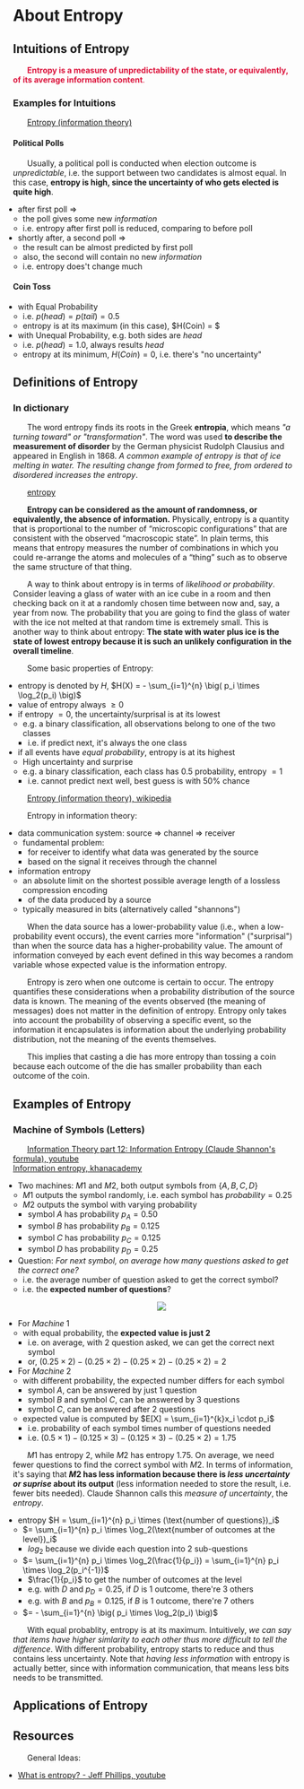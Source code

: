 # About Entropy

<!-- markdownlint-disable MD033 -->

<style>
p { text-indent: 5%; }
li { margin-left: -15px; }
color1 { color: crimson; }
</style>

## Intuitions of Entropy

<color1>**Entropy is a measure of unpredictability of the state, or equivalently, of its average information content**.  

### Examples for Intuitions

[Entropy (information theory)](https://en.wikipedia.org/wiki/Entropy_(information_theory))

#### Political Polls

Usually, a political poll is conducted when election outcome is _unpredictable_, i.e. the support between two candidates is almost equal. In this case, **entropy is high, since the uncertainty of who gets elected is quite high**.  

- after first poll $\Rightarrow$
  - the poll gives some new _information_
  - i.e. entropy after first poll is reduced, comparing to before poll
- shortly after, a second poll $\Rightarrow$
  - the result can be almost predicted by first poll
  - also, the second will contain no new _information_
  - i.e. entropy does't change much

#### Coin Toss

- with Equal Probability
  - i.e. $p(head) = p(tail) = 0.5$
  - entropy is at its maximum (in this case), $H(Coin) = $
- with Unequal Probability, e.g. both sides are $head$
  - i.e. $p(head) = 1.0$, always results $head$
  - entropy at its minimum, $H(Coin) = 0$, i.e. there's "no uncertainty"

## Definitions of Entropy

### In dictionary

The word entropy finds its roots in the Greek **entropia**, which means _"a turning toward" or "transformation"_. The word was used **to describe the measurement of disorder** by the German physicist Rudolph Clausius and appeared in English in 1868. _A common example of entropy is that of ice melting in water. The resulting change from formed to free, from ordered to disordered increases the entropy_.  

[entropy](https://medium.com/@samuel.flender/entropy-d53e190f7d49)  

**Entropy can be considered as the amount of randomness, or equivalently, the absence of information.** Physically, entropy is a quantity that is proportional to the number of “microscopic configurations” that are consistent with the observed “macroscopic state”. In plain terms, this means that entropy measures the number of combinations in which you could re-arrange the atoms and molecules of a “thing” such as to observe the same structure of that thing.  

A way to think about entropy is in terms of _likelihood or probability_. Consider leaving a glass of water with an ice cube in a room and then checking back on it at a randomly chosen time between now and, say, a year from now. The probability that you are going to find the glass of water with the ice not melted at that random time is extremely small. This is another way to think about entropy: **The state with water plus ice is the state of lowest entropy because it is such an unlikely configuration in the overall timeline**.  

Some basic properties of Entropy:  

- entropy is denoted by $H$, $H(X) = - \sum_{i=1}^{n} \big( p_i \times \log_2(p_i) \big)$
- value of entropy always $\ge 0$
- if entropy $= 0$, the uncertainty/surprisal is at its lowest
  - e.g. a binary classification, all observations belong to one of the two classes
    - i.e. if predict next, it's always the one class
- if all events have _equal probability_, entropy is at its highest
  - High uncertainty and surprise
  - e.g. a binary classification, each class has 0.5 probability, entropy $= 1$
    - i.e. cannot predict next well, best guess is with 50% chance

[Entropy (information theory), wikipedia](https://en.wikipedia.org/wiki/Entropy_(information_theory))  

Entropy in information theory:  

- data communication system: source $\Rightarrow$ channel $\Rightarrow$ receiver
  - fundamental problem:
    - for receiver to identify what data was generated by the source
    - based on the signal it receives through the channel
- information entropy
  - an absolute limit on the shortest possible average length of a lossless compression encoding
    - of the data produced by a source
  - typically measured in bits (alternatively called "shannons")

When the data source has a lower-probability value (i.e., when a low-probability event occurs), the event carries more "information" ("surprisal") than when the source data has a higher-probability value. The amount of information conveyed by each event defined in this way becomes a random variable whose expected value is the information entropy.  

Entropy is zero when one outcome is certain to occur. The entropy quantifies these considerations when a probability distribution of the source data is known. The meaning of the events observed (the meaning of messages) does not matter in the definition of entropy. Entropy only takes into account the probability of observing a specific event, so the information it encapsulates is information about the underlying probability distribution, not the meaning of the events themselves.  

This implies that casting a die has more entropy than tossing a coin because each outcome of the die has smaller probability than each outcome of the coin.  

## Examples of Entropy

### Machine of Symbols (Letters)

[Information Theory part 12: Information Entropy (Claude Shannon's formula), youtube](https://www.youtube.com/watch?v=R4OlXb9aTvQ)  
[Information entropy, khanacademy](https://www.khanacademy.org/computing/computer-science/informationtheory/moderninfotheory/v/information-entropy)  

- Two machines: $M1$ and $M2$, both output symbols from $\{A, B, C, D \}$
  - $M1$ outputs the symbol randomly, i.e. each symbol has $probability = 0.25$
  - $M2$ outputs the symbol with varying probability
    - symbol $A$ has probability $p_A = 0.50$
    - symbol $B$ has probability $p_B = 0.125$
    - symbol $C$ has probability $p_C = 0.125$
    - symbol $D$ has probability $p_D = 0.25$
- Question: _For next symbol, on average how many questions asked to get the correct one?_
  - i.e. the average number of question asked to get the correct symbol?
  - i.e. the **expected number of questions**?

<p align='center'><img src='./references/figures/Entropy Example.svg'></p>

- For $Machine \; 1$
  - with equal probability, the **expected value is just 2**
    - i.e. on average, with 2 question asked, we can get the correct next symbol
    - or, $(0.25 \times 2) - (0.25 \times 2) - (0.25 \times 2) - (0.25 \times 2) = 2$
- For $Machine \; 2$
  - with different probability, the expected number differs for each symbol
    - symbol $A$, can be answered by just 1 question
    - symbol $B$ and symbol $C$, can be answered by 3 questions
    - symbol $C$, can be answered after 2 questions
  - expected value is computed by $E[X] = \sum_{i=1}^{k}x_i \cdot p_i$
    - i.e. probability of each symbol times number of questions needed
    - i.e. $(0.5 \times 1) - (0.125 \times 3) - (0.125 \times 3) - (0.25 \times 2) = 1.75$

$M1$ has entropy $2$, while $M2$ has entropy $1.75$. On average, we need fewer questions to find the correct symbol with $M2$. In terms of information, it's saying that **$M2$ has less information because there is _less uncertainty or suprise_ about its output** (less information needed to store the result, i.e. fewer bits needed). Claude Shannon calls this _measure of uncertainty_, the _entropy_.  

- entropy $H = \sum_{i=1}^{n} p_i \times (\text{number of questions})_i$
  - $= \sum_{i=1}^{n} p_i \times \log_2(\text{number of outcomes at the level})_i$
    - $log_2$ because we divide each question into 2 sub-questions
  - $= \sum_{i=1}^{n} p_i \times \log_2(\frac{1}{p_i}) = \sum_{i=1}^{n} p_i \times \log_2(p_i^{-1})$
    - $\frac{1}{p_i}$ to get the number of outcomes at the level
    - e.g. with $D$ and $p_D = 0.25$, if $D$ is 1 outcome, there're 3 others
    - e.g. with $B$ and $p_B = 0.125$, if $B$ is 1 outcome, there're 7 others
  - $= - \sum_{i=1}^{n} \big( p_i \times \log_2(p_i) \big)$

With equal probablity, entropy is at its maximum. Intuitively, _we can say that items have higher simlarity to each other thus more difficult to tell the difference_. With different probability, entropy starts to reduce and thus contains less uncertainty. Note that _having less information_ with entropy is actually better, since with information communication, that means less bits needs to be transmitted.  

## Applications of Entropy

## Resources

General Ideas:  

- [What is entropy? - Jeff Phillips, youtube](https://www.youtube.com/watch?v=YM-uykVfq_E)
